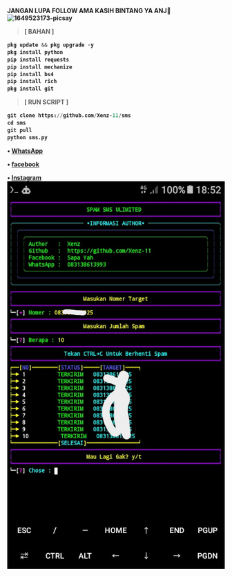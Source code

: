 <b> JANGAN LUPA FOLLOW AMA KASIH BINTANG YA ANJ🗿
<img src="https://i.ibb.co/kHWcYxX/1649523173-picsay.png" alt="1649523173-picsay" border="0"></a>
> [ BAHAN ]
```python
pkg update && pkg upgrade -y
pkg install python
pip install requests
pip install mechanize
pip install bs4
pip install rich
pkg install git
```
> [ RUN SCRIPT ]
```python
git clone https://github.com/Xenz-11/sms
cd sms
git pull
python sms.py
```
<b> • [WhatsApp](https://wa.me/6283138613993)

<b> • [facebook](https://www.facebook.com/inu.pembangkang.7)

<b> • [Instagram](https://www.instagram.com/xenz_why)
![SS](https://github.com/Xenz-11/sms/blob/main/SS/Screenshot_20220519-185250-picsay.jpg)
